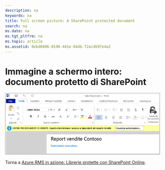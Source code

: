 ```yaml
---
description: na
keywords: na
title: Full screen picture: A SharePoint protected document
search: na
ms.date: na
ms.tgt_pltfrm: na
ms.topic: article
ms.assetid: 0ebd6806-0190-441e-84db-72ac4b97e4a2
---
```

# Immagine a schermo intero: documento protetto di SharePoint
![](../Image/AzRMS_StoryboardSPO_3.png)

Torna a [Azure RMS in azione: Librerie protette con SharePoint Online](http://technet.microsoft.com/library/jj585026.aspx).

